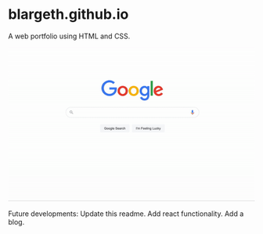 # blargeth.github.io

A web portfolio using HTML and CSS. 

![gif](./readme_files/website_demo_gif.gif)


Future developments:
Update this readme.
Add react functionality.
Add a blog.
